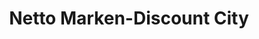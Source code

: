---
title: "Netto Marken-Discount City"
url: /hannover/netto-marken-discount-city/
shop: Supermarkt
---